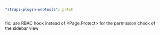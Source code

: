 ```yaml
---
"strapi-plugin-webtools": patch
---
```


fix: use RBAC hook instead of <Page.Protect> for the permission check of the sidebar view

